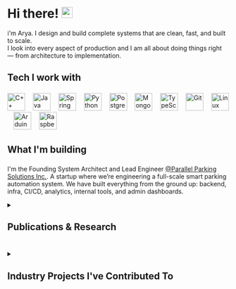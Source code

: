 <h1 align="left">Hi there! <img src="https://emojis.slackmojis.com/emojis/images/1536351075/4594/blob-wave.gif" width="25"/></h1>

i'm Arya. I design and build complete systems that are clean, fast, and built to scale.  
I look into every aspect of production and I am all about doing things right — from architecture to implementation.

###

<h2 align="left">Tech I work with</h2>

###

<div align="left">
  <img src="https://cdn.jsdelivr.net/gh/devicons/devicon/icons/cplusplus/cplusplus-original.svg" height="40" alt="C++" />
  <img width="10" />
  <img src="https://cdn.jsdelivr.net/gh/devicons/devicon/icons/java/java-original.svg" height="40" alt="Java" />
  <img width="10" />
  <img src="https://cdn.jsdelivr.net/gh/devicons/devicon/icons/spring/spring-original.svg" height="40" alt="Spring Boot" />
  <img width="10" />
  <img src="https://cdn.jsdelivr.net/gh/devicons/devicon/icons/python/python-original.svg" height="40" alt="Python" />
  <img width="10" />
  <img src="https://cdn.jsdelivr.net/gh/devicons/devicon/icons/postgresql/postgresql-original.svg" height="40" alt="PostgreSQL" />
  <img width="10" />
  <img src="https://cdn.jsdelivr.net/gh/devicons/devicon/icons/mongodb/mongodb-original.svg" height="40" alt="MongoDB" />
  <img width="10" />
  <img src="https://cdn.jsdelivr.net/gh/devicons/devicon/icons/typescript/typescript-original.svg" height="40" alt="TypeScript" />
  <img width="10" />
  <img src="https://cdn.jsdelivr.net/gh/devicons/devicon/icons/git/git-original.svg" height="40" alt="Git" />
  <img width="10" />
  <img src="https://cdn.jsdelivr.net/gh/devicons/devicon/icons/linux/linux-original.svg" height="40" alt="Linux" />
  <img width="10" />
  <img src="https://cdn.jsdelivr.net/gh/devicons/devicon/icons/arduino/arduino-original.svg" height="40" alt="Arduino" />
  <img width="10" />
  <img src="https://cdn.jsdelivr.net/gh/devicons/devicon/icons/raspberrypi/raspberrypi-original.svg" height="40" alt="Raspberry Pi" />
</div>

###

<h2 align="left">What I'm building</h2>

###

I'm the Founding System Architect and Lead Engineer [@Parallel Parking Solutions Inc.](https://github.com/Parallel-Parking-Solutions-Inc).
A startup where we’re engineering a full-scale smart parking automation system. We have built everything from the ground up: backend, infra, CI/CD, analytics, internal tools, and admin dashboards.

<details>
  <summary><h2>Publications & Research</h2></summary>
  <p style="font-size: 14px;">Some of my research work that explores the intersection of machine learning, embedded systems, and real-world applications:</p>

  <ul style="font-size: 14px;">
    <li>
      <a href="https://ieeexplore.ieee.org/document/10547996" target="_blank">
        Real-Time Intelligent Surveillance System
      </a><br/>
      <i>10th International Conference on Applied System Innovation (ICASI), IEEE, 2024</i>
    </li>
    <br/>
    <li>
      <a href="https://link.springer.com/chapter/10.1007/978-981-97-4149-6_27" target="_blank">
        Optimal Urban Emergency Routing Using Real-Time Audio Recognition and Graph Theory-Based Path Planning
      </a><br/>
      <i>International Conference On Innovative Computing And Communication, Springer, 2024</i>
    </li>
  </ul>
</details>

###

<details>
  <summary><h2>Industry Projects I've Contributed To</h2></summary>

  <ul style="font-size: 14px;">
    <li>
      <strong>Bosch Global Software Technologies — Summer Intern</strong><br/>
      Configured and automated CAN frame setups for ECUs, delivering integration-ready solutions to an OEM and improving development efficiency.
    </li>
    <br/>
    <li>
      <strong>Bosch Global Software Technologies — Software Developer Intern</strong><br/>
      Designed a real-time edge computing system for an OEM client and implemented ML-based analytics for tire condition monitoring, with mobile data visualization.
    </li>
    <br/>
    <li>
      <strong>PESU C-IoT — Machine Learning Intern</strong><br/>
      Built a self-navigating vehicle using computer vision, and streamlined traffic sign data processing with Python and OpenCV.
    </li>
  </ul>
</details>
